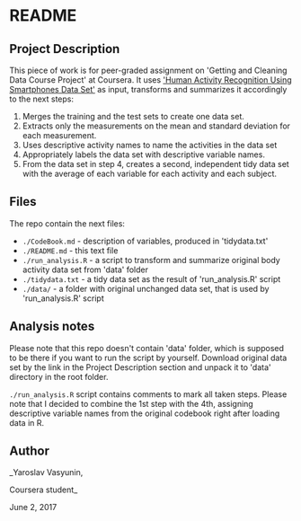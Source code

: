 # README

## Project Description

This piece of work is for peer-graded assignment on 'Getting and Cleaning Data Course Project' at Coursera. It uses ['Human Activity Recognition Using Smartphones Data Set'](http://archive.ics.uci.edu/ml/datasets/Human+Activity+Recognition+Using+Smartphones#) as input, transforms and summarizes it accordingly to the next steps:

1. Merges the training and the test sets to create one data set.
2. Extracts only the measurements on the mean and standard deviation for each measurement.
3. Uses descriptive activity names to name the activities in the data set
4. Appropriately labels the data set with descriptive variable names.
5. From the data set in step 4, creates a second, independent tidy data set with the average of each variable for each activity and each subject.

## Files
The repo contain the next files:
* `./CodeBook.md` - description of variables, produced in 'tidydata.txt'
* `./README.md` - this text file
* `./run_analysis.R` - a script to transform and summarize original body activity data set from 'data' folder
* `./tidydata.txt`  - a tidy data set as the result of 'run_analysis.R' script
* `./data/` - a folder with original unchanged data set, that is used by 'run_analysis.R' script

## Analysis notes

Please note that this repo doesn't contain 'data' folder, which is supposed to be there if you want to run the script by yourself. Download original data set by the link in the Project Description section and unpack it to 'data' directory in the root folder.

`./run_analysis.R` script contains comments to mark all taken steps. Please note that I decided to combine the 1st step with the 4th, assigning descriptive variable names from the original codebook right after loading data in R.

## Author
_Yaroslav Vasyunin,

Coursera student_

June 2, 2017
